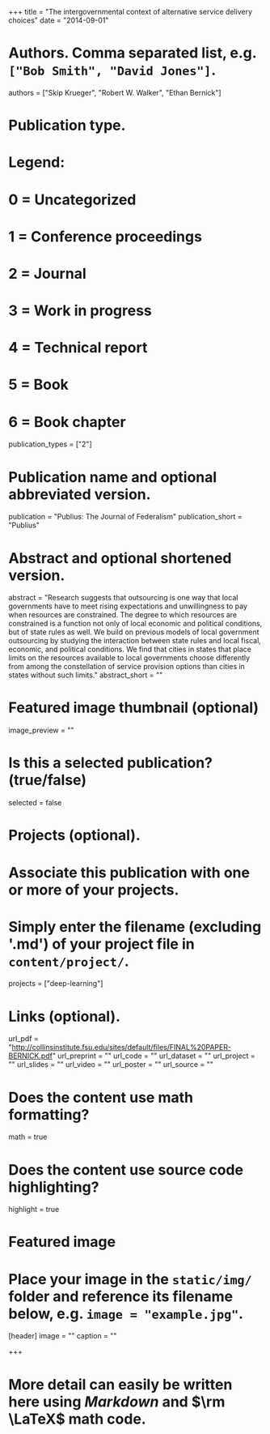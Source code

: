 +++
title = "The intergovernmental context of alternative service delivery choices"
date = "2014-09-01"

# Authors. Comma separated list, e.g. `["Bob Smith", "David Jones"]`.
authors = ["Skip Krueger", "Robert W. Walker", "Ethan Bernick"]

# Publication type.
# Legend:
# 0 = Uncategorized
# 1 = Conference proceedings
# 2 = Journal
# 3 = Work in progress
# 4 = Technical report
# 5 = Book
# 6 = Book chapter
publication_types = ["2"]

# Publication name and optional abbreviated version.
publication = "Publius: The Journal of Federalism"
publication_short = "Publius"

# Abstract and optional shortened version.
abstract = "Research suggests that outsourcing is one way that local governments have to
meet rising expectations and unwillingness to pay when resources are constrained. The
degree to which resources are constrained is a function not only of local economic and
political conditions, but of state rules as well. We build on previous models of local
government outsourcing by studying the interaction between state rules and local fiscal,
economic, and political conditions. We find that cities in states that place limits on the
resources available to local governments choose differently from among the constellation of
service provision options than cities in states without such limits."
abstract_short = ""

# Featured image thumbnail (optional)
image_preview = ""

# Is this a selected publication? (true/false)
selected = false

# Projects (optional).
#   Associate this publication with one or more of your projects.
#   Simply enter the filename (excluding '.md') of your project file in `content/project/`.
projects = ["deep-learning"]

# Links (optional).
url_pdf = "http://collinsinstitute.fsu.edu/sites/default/files/FINAL%20PAPER-BERNICK.pdf"
url_preprint = ""
url_code = ""
url_dataset = ""
url_project = ""
url_slides = ""
url_video = ""
url_poster = ""
url_source = ""

# Does the content use math formatting?
math = true

# Does the content use source code highlighting?
highlight = true

# Featured image
# Place your image in the `static/img/` folder and reference its filename below, e.g. `image = "example.jpg"`.
[header]
image = ""
caption = ""

+++

# More detail can easily be written here using *Markdown* and $\rm \LaTeX$ math code.

